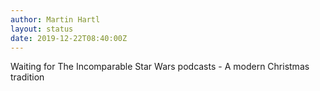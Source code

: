 ```yaml
---
author: Martin Hartl
layout: status
date: 2019-12-22T08:40:00Z
---
```

Waiting for The Incomparable Star Wars podcasts - A modern Christmas tradition 